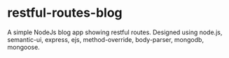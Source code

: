 # restful-routes-blog
A simple NodeJs blog app showing restful routes. Designed using node.js, semantic-ui, express, ejs, method-override, body-parser, mongodb, mongoose.
